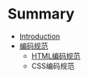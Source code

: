 # Summary

* [Introduction](README.md)
* [编码规范](chapter1.md)
  * [HTML编码规范](chapter1/htmlbian-ma-gui-fan.md)
  * CSS编码规范

